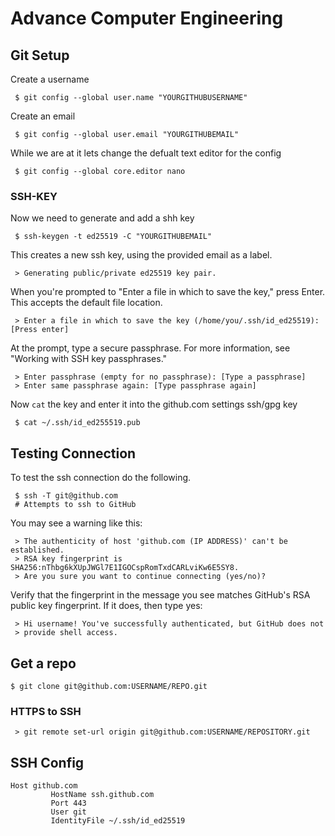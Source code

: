 # Advance Computer Engineering 

## Git Setup

Create a username

```
 $ git config --global user.name "YOURGITHUBUSERNAME"
```

Create an email

```
 $ git config --global user.email "YOURGITHUBEMAIL"
```

While we are at it lets change the defualt text editor for the config

```
 $ git config --global core.editor nano

```

### SSH-KEY

Now we need to generate and add a shh key 

```
 $ ssh-keygen -t ed25519 -C "YOURGITHUBEMAIL"
```

This creates a new ssh key, using the provided email as a label.

```
 > Generating public/private ed25519 key pair.
```

When you're prompted to "Enter a file in which to save the key," press Enter. This accepts the default file location.

```
 > Enter a file in which to save the key (/home/you/.ssh/id_ed25519): [Press enter]
```

At the prompt, type a secure passphrase. For more information, see "Working with SSH key passphrases."

```
 > Enter passphrase (empty for no passphrase): [Type a passphrase]
 > Enter same passphrase again: [Type passphrase again]
```
Now ```cat``` the key and enter it into the github.com settings ssh/gpg key  

```
 $ cat ~/.ssh/id_ed255519.pub
```

## Testing Connection

To test the ssh connection do the following.

```
 $ ssh -T git@github.com
 # Attempts to ssh to GitHub
```

You may see a warning like this:

```
 > The authenticity of host 'github.com (IP ADDRESS)' can't be established.
 > RSA key fingerprint is SHA256:nThbg6kXUpJWGl7E1IGOCspRomTxdCARLviKw6E5SY8.
 > Are you sure you want to continue connecting (yes/no)?
```

Verify that the fingerprint in the message you see matches GitHub's RSA public key fingerprint. If it does, then type yes:

```
 > Hi username! You've successfully authenticated, but GitHub does not
 > provide shell access.
```

## Get a repo

```
$ git clone git@github.com:USERNAME/REPO.git
```

### HTTPS to SSH
```
 > git remote set-url origin git@github.com:USERNAME/REPOSITORY.git
```


## SSH Config
```
Host github.com
         HostName ssh.github.com
         Port 443
         User git
         IdentityFile ~/.ssh/id_ed25519
```
